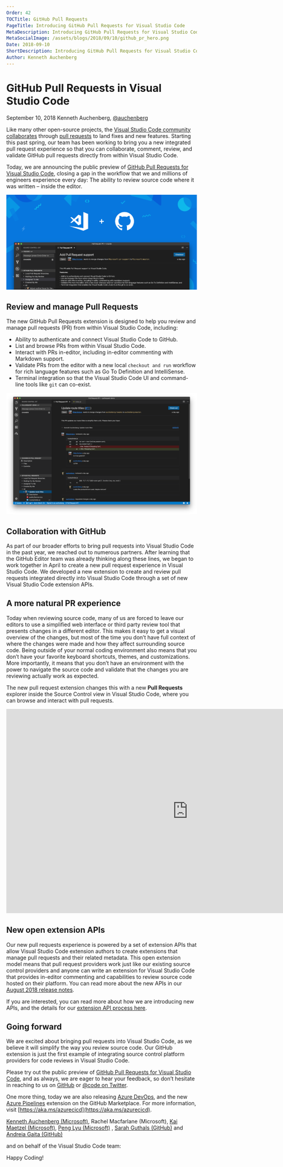 ```yaml
---
Order: 42
TOCTitle: GitHub Pull Requests
PageTitle: Introducing GitHub Pull Requests for Visual Studio Code
MetaDescription: Introducing GitHub Pull Requests for Visual Studio Code
MetaSocialImage: /assets/blogs/2018/09/10/github_pr_hero.png
Date: 2018-09-10
ShortDescription: Introducing GitHub Pull Requests for Visual Studio Code
Author: Kenneth Auchenberg
---
```

# GitHub Pull Requests in Visual Studio Code

September 10, 2018 Kenneth Auchenberg, [@auchenberg](https://twitter.com/auchenberg)

Like many other open-source projects, the [Visual Studio Code community collaborates](https://github.com/microsoft/vscode) through [pull requests](https://github.com/microsoft/vscode/pulls) to land fixes and new features. Starting this past spring, our team has been working to bring you a new integrated pull request experience so that you can collaborate, comment, review, and validate GitHub pull requests directly from within Visual Studio Code.

Today, we are announcing the public preview of [GitHub Pull Requests for Visual Studio Code](https://aka.ms/vscodepr-download), closing a gap in the workflow that we and millions of engineers experience every day: The ability to review source code where it was written – inside the editor.

![hero](github_pr_hero.png)

## Review and manage Pull Requests

The new GitHub Pull Requests extension is designed to help you review and manage pull requests (PR) from within Visual Studio Code, including:

- Ability to authenticate and connect Visual Studio Code to GitHub.
- List and browse PRs from within Visual Studio Code.
- Interact with PRs in-editor, including in-editor commenting with Markdown support.
- Validate PRs from the editor with a new local `checkout and run` workflow for rich language features such as Go To Definition and IntelliSense.
- Terminal integration so that the Visual Studio Code UI and command-line tools like `git` can co-exist.

![overview](github_pr_overview.png)

## Collaboration with GitHub

As part of our broader efforts to bring pull requests into Visual Studio Code in the past year, we reached out to numerous partners. After learning that the GitHub Editor team was already thinking along these lines, we began to work together in April to create a new pull request experience in Visual Studio Code. We developed a new extension to create and review pull requests integrated directly into Visual Studio Code through a set of new Visual Studio Code extension APIs.

## A more natural PR experience

Today when reviewing source code, many of us are forced to leave our editors to use a simplified web interface or third party review tool that presents changes in a different editor. This makes it easy to get a visual overview of the changes, but most of the time you don’t have full context of where the changes were made and how they affect surrounding source code. Being outside of your normal coding environment also means that you don’t have your favorite keyboard shortcuts, themes, and customizations. More importantly, it means that you don’t have an environment with the power to navigate the source code and validate that the changes you are reviewing actually work as expected.

The new pull request extension changes this with a new **Pull Requests** explorer inside the Source Control view in Visual Studio Code, where you can browse and interact with pull requests.

<iframe src="https://channel9.msdn.com/Events/Microsoft-Azure/Azure-DevOps-Launch-2018/A107/player" width="960" height="540" allowFullScreen frameBorder="0"></iframe>

## New open extension APIs

Our new pull requests experience is powered by a set of extension APIs that allow Visual Studio Code extension authors to create extensions that manage pull requests and their related metadata. This open extension model means that pull request providers work just like our existing source control providers and anyone can write an extension for Visual Studio Code that provides in-editor commenting and capabilities to review source code hosted on their platform. You can read more about the new APIs in our [August 2018 release notes](https://code.visualstudio.com/updates/v1_27#_comment-providers).

If you are interested, you can read more about how we are introducing new APIs, and the details for our [extension API process here](https://github.com/microsoft/vscode/wiki/Extension-API-process).

## Going forward

We are excited about bringing pull requests into Visual Studio Code, as we believe it will simplify the way you review source code. Our GitHub extension is just the first example of integrating source control platform providers for code reviews in Visual Studio Code.

Please try out the public preview of [GitHub Pull Requests for Visual Studio Code](https://aka.ms/vscodepr-download), and as always, we are eager to hear your feedback, so don’t hesitate in reaching to us on [GitHub](https://github.com/microsoft/vscode-pull-request-github) or [@code on Twitter](https://twitter.com/code).

One more thing, today we are also releasing [Azure DevOps](https://azure.microsoft.com/services/devops), and the new [Azure Pipelines](https://github.com/marketplace/azure-pipelines) extension on the GitHub Marketplace. For more information, visit [https://aka.ms/azurecicd](https://aka.ms/azurecicd).

[Kenneth Auchenberg (Microsoft)](https://twitter.com/auchenberg), Rachel Macfarlane (Microsoft), [Kai Maetzel (Microsoft)](https://twitter.com/kaimaetzel), [Peng Lyu (Microsoft)](https://twitter.com/njukidreborn)
, [Sarah Guthals (GitHub)](https://twitter.com/sarahguthals) and [Andreia Gaita (GitHub)](https://twitter.com/shana)

and on behalf of the Visual Studio Code team:

Happy Coding!
